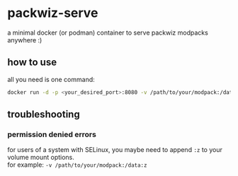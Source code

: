 # packwiz-serve

a minimal docker (or podman) container to serve packwiz modpacks anywhere :)

## how to use

all you need is one command:

```bash
docker run -d -p <your_desired_port>:8080 -v /path/to/your/modpack:/data getchoo/packwiz-serve
```

## troubleshooting

### permission denied errors

for users of a system with SELinux, you maybe need to append `:z` to your volume mount options. <br> for example: `-v /path/to/your/modpack:/data:z`
